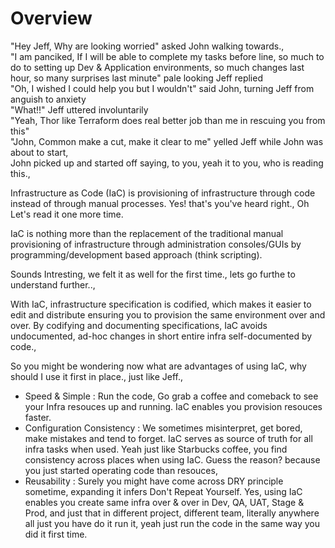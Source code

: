 # Overview

"Hey Jeff, Why are looking worried" asked John walking towards.,\
"I am panciked, If I will be able to complete my tasks before line, so much to do to setting up Dev & Application environments, so much changes last hour, so many surprises last minute" pale looking Jeff replied\
"Oh, I wished I could help you but I wouldn't" said John, turning Jeff from anguish to anxiety\
"What!!" Jeff uttered involuntarily\
"Yeah, Thor like Terraform does real better job than me in rescuing you from this"\
"John, Common make a cut, make it clear to me" yelled Jeff while John was about to start,\
John picked up and started off saying, to you, yeah it to you, who is reading this.,

Infrastructure as Code (IaC) is provisioning of infrastructure through code instead of through manual processes. Yes! that's you've heard right., Oh Let's read it one more time.

IaC is nothing more than the replacement of the traditional manual provisioning of infrastructure through administration consoles/GUIs by programming/development based approach (think scripting).

Sounds Intresting, we felt it as well for the first time., lets go furthe to understand further..,

With IaC, infrastructure specification is codified, which makes it easier to edit and distribute ensuring you to provision the same environment over and over. By codifying and documenting specifications, IaC avoids undocumented, ad-hoc changes in short entire infra self-documented by code.,

So you might be wondering now what are advantages of using IaC, why should I use it first in place., just like Jeff.,

- Speed & Simple            : Run the code, Go grab a coffee and comeback to see your Infra resouces up and running. IaC enables you provision resouces faster.
- Configuration Consistency : We sometimes misinterpret, get bored, make mistakes and tend to forget. IaC serves as source of truth for all infra tasks when used. Yeah just like Starbucks coffee, you find consistency across places when using IaC. Guess the reason? because you just started operating code than resouces,
- Reusability               : Surely you might have come across DRY principle sometime, expanding it infers Don't Repeat Yourself. Yes, using IaC enables you create same infra over & over in Dev, QA, UAT, Stage & Prod, and just that in different project, different team, literally anywhere all just you have do it run it, yeah just run the code in the same way you did it first time.
